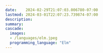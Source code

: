 ```yaml
---
date:    2024-02-29T21:07:03.006780-07:00
lastmod: 2024-03-01T22:07:23.739874-07:00
description: 
summary:     
cascade:
  images:
  - /languages/elm.jpeg
  programming_language: "Elm"
---
```

